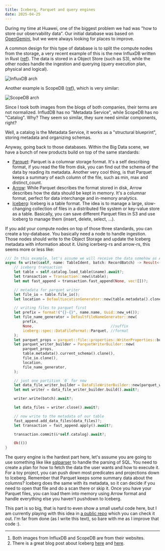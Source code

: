 ```yaml
---
title: Iceberg, Parquet and query engines 
date: 2025-04-25
---
```


During my time at Huawei, one of the biggest problem we had was "how to store our observability data". Our initial database was based on [OpenGemini](https://github.com/openGemini/openGemini), but we were always looking for places to improve.

A common design for this type of database is to split the compute nodes from the storage, a very recent example of this is the new InfluxDB written in Rust ([ref](https://www.influxdata.com/blog/influxdb-engine/)). The data is stored in a Object Store (such as S3), while the other nodes handle the ingestion and querying (query execution plan, physical and logical).

![InfluxDB arch](https://elias.sh/iceberg/InfluxDB-powered-by-IOx.png)

Another example is ScopeDB ([ref](https://www.scopedb.io/blog/manage-observability-data-in-petabytes)), which is very similar:

![ScopeDB arch](https://elias.sh/iceberg/scopedb.png)


Since I took both images from the blogs of both companies, their terms are not normalized. InfludDB has no "Metadata Service", while ScopeDB has no "Catalog". Why? They seem so similar, they sure need similar components, right?

Well, a catalog is the Metadata Service, it works as a "structural blueprint", storing metadata and organizing schemas. 

Anyway, going back to those databases. Within the Big Data scene, we have a bunch of new products build on top of the same standards:

- [Parquet](https://parquet.apache.org/): Parquet is a columnar storage format. It's a self describing format, if you read the file from disk, you can find out the schema of the data by reading its metadata. Another very cool thing, is that Parquet keeps a summary of each column of the file, such as min, max and distinct_count.
- [Arrow](https://arrow.apache.org/): While Parquet describes the format stored in disk, Arrow describes how the data should be kept in memory. It's a columnar format, perfect for data interchange and in-memory analytics.
- [Iceberg](https://iceberg.apache.org/): Iceberg is a table format. The idea is to manage a large, slow-changing collection of files in a distributed file system or key-value store as a table. Basically, you can save different Parquet files in S3 and use Iceberg to manage them (insert, delete, select, ...).

If you add your compute nodes on top of those three standards, you can create a toy-database. You basically need a node to handle ingestion. Those nodes should write to the Object Storage and update the Iceberg metadata with information about it. Using icerberg-rs and arrow-rs, this seems more or less like:

```rust
/// In this example, let's assume we will receive the data somehow as Arrow RecordBatch.
async fn write(&self, name: TableIdent, batch: RecordBatch) -> Result<(), Error> {
    // iceberg transaction
    let table = self.catalog.load_table(&name).await?;
    let transaction = Transaction::new(&table);
    let mut fast_append = transaction.fast_append(None, vec![])?;

    // metadata for parquet writer
    let file_io = table.file_io();
    let location = DefaultLocationGenerator::new(table.metadata().clone())?;

    // writing files to parquet first
    let prefix = format!("{}-{}", name.name, Uuid::new_v4());
    let file_name_generator = DefaultFileNameGenerator::new(
        prefix,
        None,                                   //suffix
        iceberg::spec::DataFileFormat::Parquet, //format
    );
    let parquet_props = parquet::file::properties::WriterProperties::builder().build();
    let parquet_writer_builder = ParquetWriterBuilder::new(
        parquet_props,
        table.metadata().current_schema().clone(),
        file_io.clone(),
        location,
        file_name_generator,
    );

    // just one partition `0` for now
    let data_file_writer_builder = DataFileWriterBuilder::new(parquet_writer_builder, None, 0);
    let mut writer = data_file_writer_builder.build().await?;

    writer.write(batch).await?;

    let data_files = writer.close().await?;

    // now write to the metadata of our table
    fast_append.add_data_files(data_files)?;
    let transaction = fast_append.apply().await?;

    transaction.commit(&*self.catalog).await?;

    Ok(())
}

``` 

The query engine is the hardest part here, let's assume you are going to use something like like [sqlparser](https://docs.rs/sqlparser/latest/sqlparser/) to handle the parsing of SQL. You need to create a plan for how to fetch the data the user wants and how to execute it. For a toy project, you can push down most predicates and projections down to Iceberg. Remember that Parquet keeps some summary data about the columns? Iceberg does the same with its metadata, so it can decide if you need to open that file and do a scan there or skip it. Once you have your Parquet files, you can load them into memory using Arrow format and handle everything else you haven't pushdown to Iceberg.

This part is so big, that is hard to even show a small useful code here, but I am currently playing with this idea in [a public repo](https://github.com/era/frieren/tree/master) which you can check it out. I'm far from done (as I write this text), so bare with me as I improve that code :).

----
1. Both images from InfluxDB and ScopeDB are from their websites.
2. There is a great blog post about Iceberg [here](https://relentless-leader.com/apache-iceberg-performance-dive-deep.html) and [here](https://relentless-leader.com/apache-iceberg-internals-dive-deep.html).
